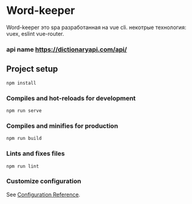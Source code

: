 # Word-keeper
Word-keeper это spa разработанная на vue cli.
некотрые технология: vuex, eslint vue-router.
### api name https://dictionaryapi.com/api/

## Project setup
```
npm install
```

### Compiles and hot-reloads for development
```
npm run serve
```

### Compiles and minifies for production
```
npm run build
```

### Lints and fixes files
```
npm run lint
```

### Customize configuration
See [Configuration Reference](https://cli.vuejs.org/config/).
